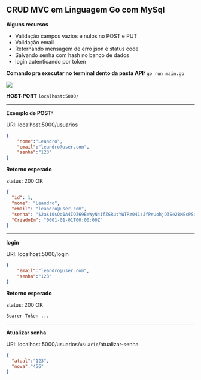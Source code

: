 ## CRUD MVC em Linguagem Go com MySql

**Alguns recursos**
* Validação campos vazios e nulos no POST e PUT
* Validação email
* Retornando mensagem de erro json e status code
* Salvando senha com hash no banco de dados
* login autenticando por token


**Comando pra executar no terminal dento da pasta API:** `go run main.go`

[![](http://img.youtube.com/vi/I1ItsyI4P9A/0.jpg)](http://www.youtube.com/watch?v=I1ItsyI4P9A "Video de como criar usuarios e logar na api GO-MVC")


**HOST:PORT** `localhost:5000/`

---

**Exemplo de POST:**

URI: localhost:5000/usuarios
``` json
{
	"nome":"Leandro",
	"email":"leandro@user.com",
	"senha":"123"
}
```

**Retorno esperado** 

status: 200 OK
```json
{
  "id": 1,
  "nome": "Leandro",
  "email": "leandro@user.com",
  "senha": "$2a$10$Qq1A4IOZ69EeWyN4ifZGRutYWTRz041zJfPrUohjD3Se2BMEcPSaC",
  "CriadoEm": "0001-01-01T00:00:00Z"
}

```

---

**login**

URI: localhost:5000/login

``` json
{
	"email":"leandro@user.com",
	"senha":"123"
}

```

**Retorno esperado** 

status: 200 OK

`Bearer Token ...` 

---

**Atualizar senha**

URI: localhost:5000/usuarios/`usuario`/atualizar-senha

``` json
{
  "atual":"123",
  "nova":"456"
}

```
